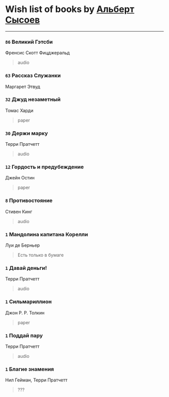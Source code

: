 # Wish list of books by [Альберт Сысоев](http://vk.com/id47446642)
---

### `86` Великий Гэтсби
Френсис Скотт Фицджеральд
> audio

### `63` Рассказ Служанки
Маргарет Этвуд

### `32` Джуд незаметный
Томас Харди
> paper

### `30` Держи марку
Терри Пратчетт
> audio

### `12` Гордость и предубеждение
Джейн Остин
> paper

### `8` Противостояние
Стивен Кинг
> audio

### `1` Мандолина капитана Корелли
Луи де Берньер
> Есть только в бумаге

### `1` Давай деньги!
Терри Пратчетт
> audio

### `1` Сильмариллион
Джон Р. Р. Толкин
> paper

### `1` Поддай пару
Терри Пратчетт
> audio

### `1` Благие знамения
Нил Гейман, Терри Пратчетт
> ???

